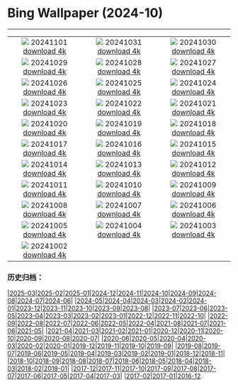 # Bing Wallpaper (2024-10)
**************
| | | |
| :----: | :----: | :----: |
| ![](https://www.bing.com/th?id=OHR.DiadoSaci_PT-BR3042315379_1920x1080.jpg) 20241101 [download 4k](https://www.bing.com/th?id=OHR.DiadoSaci_PT-BR3042315379_UHD.jpg) | ![](https://www.bing.com/th?id=OHR.HauntedEdinburgh_PT-BR5740528750_1920x1080.jpg) 20241031 [download 4k](https://www.bing.com/th?id=OHR.HauntedEdinburgh_PT-BR5740528750_UHD.jpg) | ![](https://www.bing.com/th?id=OHR.DiadoLivroRJ_PT-BR5813515082_1920x1080.jpg) 20241030 [download 4k](https://www.bing.com/th?id=OHR.DiadoLivroRJ_PT-BR5813515082_UHD.jpg) |
| ![](https://www.bing.com/th?id=OHR.PumpkinMist_PT-BR5900196998_1920x1080.jpg) 20241029 [download 4k](https://www.bing.com/th?id=OHR.PumpkinMist_PT-BR5900196998_UHD.jpg) | ![](https://www.bing.com/th?id=OHR.PolarBearHug_PT-BR5987210106_1920x1080.jpg) 20241028 [download 4k](https://www.bing.com/th?id=OHR.PolarBearHug_PT-BR5987210106_UHD.jpg) | ![](https://www.bing.com/th?id=OHR.GhostForest_PT-BR6077995597_1920x1080.jpg) 20241027 [download 4k](https://www.bing.com/th?id=OHR.GhostForest_PT-BR6077995597_UHD.jpg) |
| ![](https://www.bing.com/th?id=OHR.MontBlancMassif_PT-BR6216119824_1920x1080.jpg) 20241026 [download 4k](https://www.bing.com/th?id=OHR.MontBlancMassif_PT-BR6216119824_UHD.jpg) | ![](https://www.bing.com/th?id=OHR.GreatOwl_PT-BR6294923796_1920x1080.jpg) 20241025 [download 4k](https://www.bing.com/th?id=OHR.GreatOwl_PT-BR6294923796_UHD.jpg) | ![](https://www.bing.com/th?id=OHR.MadameSherriCastle_PT-BR6347507629_1920x1080.jpg) 20241024 [download 4k](https://www.bing.com/th?id=OHR.MadameSherriCastle_PT-BR6347507629_UHD.jpg) |
| ![](https://www.bing.com/th?id=OHR.MonsterDoor_PT-BR8050114747_1920x1080.jpg) 20241023 [download 4k](https://www.bing.com/th?id=OHR.MonsterDoor_PT-BR8050114747_UHD.jpg) | ![](https://www.bing.com/th?id=OHR.AutumnCypress_PT-BR6434540619_1920x1080.jpg) 20241022 [download 4k](https://www.bing.com/th?id=OHR.AutumnCypress_PT-BR6434540619_UHD.jpg) | ![](https://www.bing.com/th?id=OHR.SmilingSloth_PT-BR6480806367_1920x1080.jpg) 20241021 [download 4k](https://www.bing.com/th?id=OHR.SmilingSloth_PT-BR6480806367_UHD.jpg) |
| ![](https://www.bing.com/th?id=OHR.DenderaTemple_PT-BR6539845196_1920x1080.jpg) 20241020 [download 4k](https://www.bing.com/th?id=OHR.DenderaTemple_PT-BR6539845196_UHD.jpg) | ![](https://www.bing.com/th?id=OHR.CentralParkAutumn_PT-BR6612852455_1920x1080.jpg) 20241019 [download 4k](https://www.bing.com/th?id=OHR.CentralParkAutumn_PT-BR6612852455_UHD.jpg) | ![](https://www.bing.com/th?id=OHR.KochiaJapan_PT-BR6014250762_1920x1080.jpg) 20241018 [download 4k](https://www.bing.com/th?id=OHR.KochiaJapan_PT-BR6014250762_UHD.jpg) |
| ![](https://www.bing.com/th?id=OHR.FossilsDorset_PT-BR5587878603_1920x1080.jpg) 20241017 [download 4k](https://www.bing.com/th?id=OHR.FossilsDorset_PT-BR5587878603_UHD.jpg) | ![](https://www.bing.com/th?id=OHR.ElephantTeacher_PT-BR6921941046_1920x1080.jpg) 20241016 [download 4k](https://www.bing.com/th?id=OHR.ElephantTeacher_PT-BR6921941046_UHD.jpg) | ![](https://www.bing.com/th?id=OHR.CocoBeach_PT-BR0695922930_1920x1080.jpg) 20241015 [download 4k](https://www.bing.com/th?id=OHR.CocoBeach_PT-BR0695922930_UHD.jpg) |
| ![](https://www.bing.com/th?id=OHR.AlcazarSeville_PT-BR9775263782_1920x1080.jpg) 20241014 [download 4k](https://www.bing.com/th?id=OHR.AlcazarSeville_PT-BR9775263782_UHD.jpg) | ![](https://www.bing.com/th?id=OHR.FelizDiadasCriancas_PT-BR6983342881_1920x1080.jpg) 20241013 [download 4k](https://www.bing.com/th?id=OHR.FelizDiadasCriancas_PT-BR6983342881_UHD.jpg) | ![](https://www.bing.com/th?id=OHR.CelticColours_PT-BR9042410710_1920x1080.jpg) 20241012 [download 4k](https://www.bing.com/th?id=OHR.CelticColours_PT-BR9042410710_UHD.jpg) |
| ![](https://www.bing.com/th?id=OHR.SoranoItaly_PT-BR8638738713_1920x1080.jpg) 20241011 [download 4k](https://www.bing.com/th?id=OHR.SoranoItaly_PT-BR8638738713_UHD.jpg) | ![](https://www.bing.com/th?id=OHR.AspensColorado_PT-BR8036769299_1920x1080.jpg) 20241010 [download 4k](https://www.bing.com/th?id=OHR.AspensColorado_PT-BR8036769299_UHD.jpg) | ![](https://www.bing.com/th?id=OHR.MototiOctopus_PT-BR0386452744_1920x1080.jpg) 20241009 [download 4k](https://www.bing.com/th?id=OHR.MototiOctopus_PT-BR0386452744_UHD.jpg) |
| ![](https://www.bing.com/th?id=OHR.ElbePhilharmonic_PT-BR9107755270_1920x1080.jpg) 20241008 [download 4k](https://www.bing.com/th?id=OHR.ElbePhilharmonic_PT-BR9107755270_UHD.jpg) | ![](https://www.bing.com/th?id=OHR.CoyoteGulch_PT-BR8564618055_1920x1080.jpg) 20241007 [download 4k](https://www.bing.com/th?id=OHR.CoyoteGulch_PT-BR8564618055_UHD.jpg) | ![](https://www.bing.com/th?id=OHR.MaraMigration_PT-BR7440860691_1920x1080.jpg) 20241006 [download 4k](https://www.bing.com/th?id=OHR.MaraMigration_PT-BR7440860691_UHD.jpg) |
| ![](https://www.bing.com/th?id=OHR.EuropaMoon_PT-BR6260569357_1920x1080.jpg) 20241005 [download 4k](https://www.bing.com/th?id=OHR.EuropaMoon_PT-BR6260569357_UHD.jpg) | ![](https://www.bing.com/th?id=OHR.TajMahalReflection_PT-BR5120942939_1920x1080.jpg) 20241004 [download 4k](https://www.bing.com/th?id=OHR.TajMahalReflection_PT-BR5120942939_UHD.jpg) | ![](https://www.bing.com/th?id=OHR.WindRiverAlaska_PT-BR4944339151_1920x1080.jpg) 20241003 [download 4k](https://www.bing.com/th?id=OHR.WindRiverAlaska_PT-BR4944339151_UHD.jpg) |
| ![](https://www.bing.com/th?id=OHR.HalfDomeYosemite_PT-BR4764561878_1920x1080.jpg) 20241002 [download 4k](https://www.bing.com/th?id=OHR.HalfDomeYosemite_PT-BR4764561878_UHD.jpg) |  |  |

### 历史归档：

|[2025-03](2025-03/2025-03.md)|[2025-02](2025-02/2025-02.md)|[2025-01](2025-01/2025-01.md)|[2024-12](2024-12/2024-12.md)|[2024-11](2024-11/2024-11.md)|[2024-10](2024-10/2024-10.md)|[2024-09](2024-09/2024-09.md)|[2024-08](2024-08/2024-08.md)|[2024-07](2024-07/2024-07.md)|[2024-06](2024-06/2024-06.md)|
|[2024-05](2024-05/2024-05.md)|[2024-04](2024-04/2024-04.md)|[2024-03](2024-03/2024-03.md)|[2024-02](2024-02/2024-02.md)|[2024-01](2024-01/2024-01.md)|[2023-12](2023-12/2023-12.md)|[2023-11](2023-11/2023-11.md)|[2023-10](2023-10/2023-10.md)|[2023-09](2023-09/2023-09.md)|[2023-08](2023-08/2023-08.md)|
|[2023-07](2023-07/2023-07.md)|[2023-06](2023-06/2023-06.md)|[2023-05](2023-05/2023-05.md)|[2023-04](2023-04/2023-04.md)|[2023-03](2023-03/2023-03.md)|[2023-02](2023-02/2023-02.md)|[2023-01](2023-01/2023-01.md)|[2022-12](2022-12/2022-12.md)|[2022-11](2022-11/2022-11.md)|[2022-10](2022-10/2022-10.md)|
|[2022-09](2022-09/2022-09.md)|[2022-08](2022-08/2022-08.md)|[2022-07](2022-07/2022-07.md)|[2022-06](2022-06/2022-06.md)|[2022-05](2022-05/2022-05.md)|[2022-04](2022-04/2022-04.md)|[2021-08](2021-08/2021-08.md)|[2021-07](2021-07/2021-07.md)|[2021-06](2021-06/2021-06.md)|[2021-05](2021-05/2021-05.md)|
|[2021-04](2021-04/2021-04.md)|[2021-03](2021-03/2021-03.md)|[2021-02](2021-02/2021-02.md)|[2021-01](2021-01/2021-01.md)|[2020-12](2020-12/2020-12.md)|[2020-11](2020-11/2020-11.md)|[2020-10](2020-10/2020-10.md)|[2020-09](2020-09/2020-09.md)|[2020-08](2020-08/2020-08.md)|[2020-07](2020-07/2020-07.md)|
|[2020-06](2020-06/2020-06.md)|[2020-05](2020-05/2020-05.md)|[2020-04](2020-04/2020-04.md)|[2020-03](2020-03/2020-03.md)|[2020-02](2020-02/2020-02.md)|[2020-01](2020-01/2020-01.md)|[2019-12](2019-12/2019-12.md)|[2019-11](2019-11/2019-11.md)|[2019-10](2019-10/2019-10.md)|[2019-09](2019-09/2019-09.md)|
|[2019-08](2019-08/2019-08.md)|[2019-07](2019-07/2019-07.md)|[2019-06](2019-06/2019-06.md)|[2019-05](2019-05/2019-05.md)|[2019-04](2019-04/2019-04.md)|[2019-03](2019-03/2019-03.md)|[2019-02](2019-02/2019-02.md)|[2019-01](2019-01/2019-01.md)|[2018-12](2018-12/2018-12.md)|[2018-11](2018-11/2018-11.md)|
|[2018-10](2018-10/2018-10.md)|[2018-09](2018-09/2018-09.md)|[2018-08](2018-08/2018-08.md)|[2018-07](2018-07/2018-07.md)|[2018-06](2018-06/2018-06.md)|[2018-05](2018-05/2018-05.md)|[2018-04](2018-04/2018-04.md)|[2018-03](2018-03/2018-03.md)|[2018-02](2018-02/2018-02.md)|[2018-01](2018-01/2018-01.md)|
|[2017-12](2017-12/2017-12.md)|[2017-11](2017-11/2017-11.md)|[2017-10](2017-10/2017-10.md)|[2017-09](2017-09/2017-09.md)|[2017-08](2017-08/2017-08.md)|[2017-07](2017-07/2017-07.md)|[2017-06](2017-06/2017-06.md)|[2017-05](2017-05/2017-05.md)|[2017-04](2017-04/2017-04.md)|[2017-03](2017-03/2017-03.md)|
|[2017-02](2017-02/2017-02.md)|[2017-01](2017-01/2017-01.md)|[2016-12](2016-12/2016-12.md)